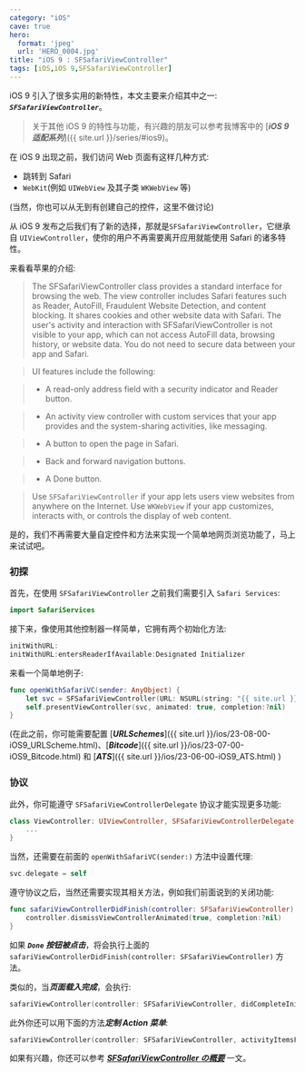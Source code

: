 ```yaml
---
category: "iOS"
cave: true
hero:
  format: 'jpeg'
  url: 'HERO_0004.jpg'
title: "iOS 9 : SFSafariViewController"
tags: [iOS,iOS 9,SFSafariViewController]
---
```

iOS 9 引入了很多实用的新特性，本文主要来介绍其中之一: ***`SFSafariViewController`***。

> 关于其他 iOS 9 的特性与功能，有兴趣的朋友可以参考我博客中的 [***iOS 9 适配系列***]({{ site.url }}/series/#ios9)。

在 iOS 9 出现之前，我们访问 Web 页面有这样几种方式:

* 跳转到 Safari
* `WebKit`(例如 `UIWebView` 及其子类 `WKWebView` 等)

(当然，你也可以从无到有创建自己的控件，这里不做讨论)

从 iOS 9 发布之后我们有了新的选择，那就是`SFSafariViewController`，它继承自 `UIViewController`，使你的用户不再需要离开应用就能使用 Safari 的诸多特性。

来看看苹果的介绍:

> The SFSafariViewController class provides a standard interface for browsing the web. The view controller includes Safari features such as Reader, AutoFill, Fraudulent Website Detection, and content blocking. It shares cookies and other website data with Safari. The user's activity and interaction with SFSafariViewController is not visible to your app, which can not access AutoFill data, browsing history, or website data. You do not need to secure data between your app and Safari.

> UI features include the following:

> * A read-only address field with a security indicator and Reader button.

> * An activity view controller with custom services that your app provides and the system-sharing activities, like messaging.

> * A button to open the page in Safari.

> * Back and forward navigation buttons.

> * A Done button.

> Use `SFSafariViewController` if your app lets users view websites from anywhere on the Internet. Use `WKWebView` if your app customizes, interacts with, or controls the display of web content.

  是的，我们不再需要大量自定控件和方法来实现一个简单地网页浏览功能了，马上来试试吧。

### 初探

首先，在使用 `SFSafariViewController` 之前我们需要引入 `Safari Services`:

```swift
import SafariServices
```

接下来，像使用其他控制器一样简单，它拥有两个初始化方法:

```swift
initWithURL:
initWithURL:entersReaderIfAvailable:Designated Initializer
```

来看一个简单地例子:

```swift
func openWithSafariVC(sender: AnyObject) {
	let svc = SFSafariViewController(URL: NSURL(string: "{{ site.url }}/")!)
	self.presentViewController(svc, animated: true, completion:?nil)
}
```

(在此之前，你可能需要配置 [***URLSchemes***]({{ site.url }}/ios/23-08-00-iOS9_URLScheme.html)、[***Bitcode***]({{ site.url }}/ios/23-07-00-iOS9_Bitcode.html) 和 [***ATS***]({{ site.url }}/ios/23-06-00-iOS9_ATS.html) )

### 协议

此外，你可能遵守
 `SFSafariViewControllerDelegate` 协议才能实现更多功能:

```swift
class ViewController: UIViewController, SFSafariViewControllerDelegate {
	...
}
```

当然，还需要在前面的 `openWithSafariVC(sender:)` 方法中设置代理:

```swift
svc.delegate = self
```

遵守协议之后，当然还需要实现其相关方法，例如我们前面说到的关闭功能:

```swift
func safariViewControllerDidFinish(controller: SFSafariViewController) {
	controller.dismissViewControllerAnimated(true, completion:?nil)
}
```

如果 ***`Done` 按钮被点击***，将会执行上面的 `safariViewControllerDidFinish(controller: SFSafariViewController)` 方法。

类似的，当***页面载入完成***，会执行:

```swift
safariViewController(controller: SFSafariViewController, didCompleteInitialLoad: Bool)
```

此外你还可以用下面的方法***定制 Action 菜单***:

```swift
safariViewController(controller: SFSafariViewController, activityItemsForURL: NSURL, title: String?) -> [UIActivity]
```

如果有兴趣，你还可以参考 [***SFSafariViewController の概要***](https://dev.classmethod.jp/smartphone/iphone/introducing-sfsafariviewcontroller/) 一文。
